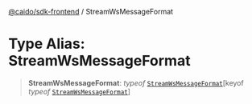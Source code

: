 [@caido/sdk-frontend](../index.md) / StreamWsMessageFormat

# Type Alias: StreamWsMessageFormat

> **StreamWsMessageFormat**: *typeof* [`StreamWsMessageFormat`](../variables/StreamWsMessageFormat.md)\[keyof *typeof* [`StreamWsMessageFormat`](../variables/StreamWsMessageFormat.md)\]
